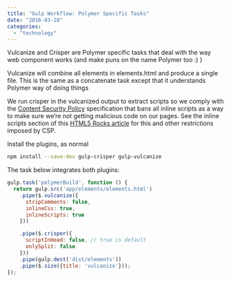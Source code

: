 ```yaml
---
title: "Gulp Workflow: Polymer Specific Tasks"
date: "2016-03-28"
categories: 
  - "technology"
---
```


Vulcanize and Crisper are Polymer specific tasks that deal with the way web component works (and make puns on the name Polymer too :) )

Vulcanize will combine all elements in elements.html and produce a single file. This is the same as a concatenate task except that it understands Polymer way of doing things

We run crisper in the vulcanized output to extract scripts so we comply with the [Content Security Policy](https://www.w3.org/TR/CSP2/) specification that bans all inline scripts as a way to make sure we’re not getting malicious code on our pages. See the inline scripts section of this [HTML5 Rocks article](http://www.html5rocks.com/en/tutorials/security/content-security-policy/) for this and other restrictions imposed by CSP.

Install the plugins, as normal

```bash
npm install --save-dev gulp-crisper gulp-vulcanize
```

The task below integrates both plugins:

```js
gulp.task('polymerBuild', function () {
  return gulp.src('app/elements/elements.html')
    .pipe($.vulcanize({
      stripComments: false,
      inlineCss: true,
      inlineScripts: true
    }))

    .pipe($.crisper({
      scriptInHead: false, // true is default 
      onlySplit: false
    }))
    .pipe(gulp.dest('dist/elements'))
    .pipe($.size({title: 'vulcanize'}));
});
```
